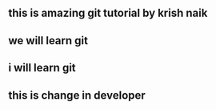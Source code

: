 ## this is  amazing git tutorial by krish naik
## we will learn git
## i will learn git
## this is change in developer